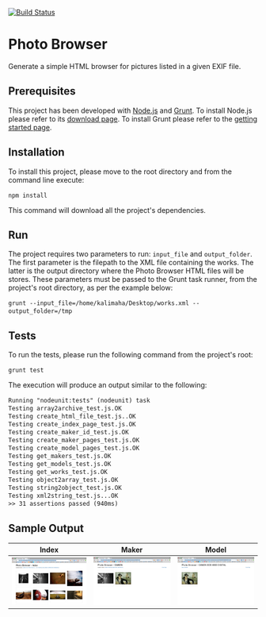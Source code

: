 [![Build Status](https://travis-ci.org/Kalimaha/grunt-exif-to-photobrowser.svg?branch=master)](https://travis-ci.org/Kalimaha/grunt-exif-to-photobrowser)

# Photo Browser
Generate a simple HTML browser for pictures listed in a given EXIF file.

## Prerequisites
This project has been developed with [Node.js](https://nodejs.org/en/) and [Grunt](http://gruntjs.com/). To install Node.js please refer to its [download page](https://nodejs.org/en/download/). To install Grunt please refer to the [getting started page](http://gruntjs.com/getting-started).

## Installation
To install this project, please move to the root directory and from the command line execute:

````
npm install
````

This command will download all the project's dependencies.

## Run
The project requires two parameters to run: ```input_file``` and ```output_folder```. The first parameter is the filepath to the XML file containing the works. The latter is the output directory where the Photo Browser HTML files will be stores. These parameters must be passed to the Grunt task runner, from the project's root directory, as per the example below:

```
grunt --input_file=/home/kalimaha/Desktop/works.xml --output_folder=/tmp
```

## Tests
To run the tests, please run the following command from the project's root:
```
grunt test
```
The execution will produce an output similar to the following:
```
Running "nodeunit:tests" (nodeunit) task
Testing array2archive_test.js.OK
Testing create_html_file_test.js..OK
Testing create_index_page_test.js.OK
Testing create_maker_id_test.js.OK
Testing create_maker_pages_test.js.OK
Testing create_model_pages_test.js.OK
Testing get_makers_test.js.OK
Testing get_models_test.js.OK
Testing get_works_test.js.OK
Testing object2array_test.js.OK
Testing string2object_test.js.OK
Testing xml2string_test.js...OK
>> 31 assertions passed (940ms)
```

## Sample Output
|Index|Maker|Model|
|-----|-----|-----|
|![Index](src/images/index.png)|![Maker](src/images/maker.png)|![Model](src/images/model.png)|
